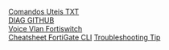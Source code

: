 [Comandos Uteis TXT](https://github.com/adrianomenegassi/Fortinet/pull/2/commits/61df68f97b8a27feb42d15349ff82254c196b0d6) <br/>
[DIAG GITHUB](https://gist.github.com/cetinajero/1effb04ee9ae9fc6f65faaf43d4bff9b) <br/>
[Voice Vlan Fortiswitch](https://community.fortinet.com/t5/FortiGate/Technical-Tip-Managed-FortiSwitch-LLDP-voice-VLAN-auto-tagging/ta-p/245678)<br/>
[Cheatsheet FortiGate CLI](https://www.ideaio.ch/posts/cheatsheet-fortigate-cli.html)
[Troubleshooting Tip](http://kb.fortinet.com/kb/viewContent.do?externalId=11186)
